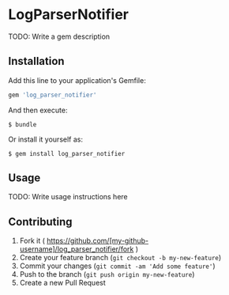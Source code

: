 # LogParserNotifier

TODO: Write a gem description

## Installation

Add this line to your application's Gemfile:

```ruby
gem 'log_parser_notifier'
```

And then execute:

    $ bundle

Or install it yourself as:

    $ gem install log_parser_notifier

## Usage

TODO: Write usage instructions here

## Contributing

1. Fork it ( https://github.com/[my-github-username]/log_parser_notifier/fork )
2. Create your feature branch (`git checkout -b my-new-feature`)
3. Commit your changes (`git commit -am 'Add some feature'`)
4. Push to the branch (`git push origin my-new-feature`)
5. Create a new Pull Request
